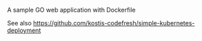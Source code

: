 A sample GO web application with Dockerfile

See also https://github.com/kostis-codefresh/simple-kubernetes-deployment

